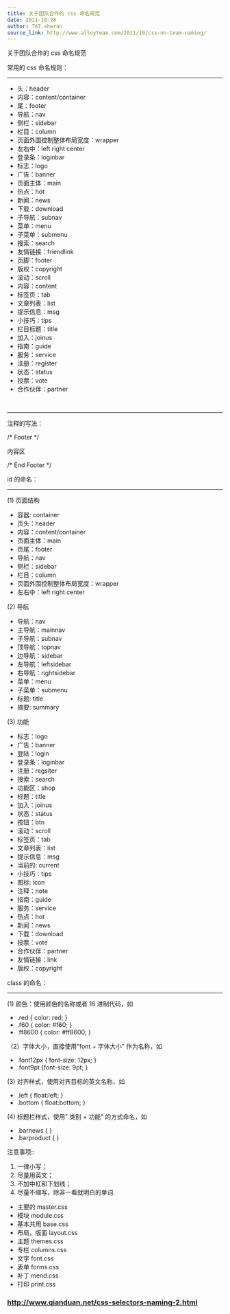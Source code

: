 ```yaml
---
title: 关于团队合作的 css 命名规范
date: 2011-10-28
author: TAT.sheran
source_link: http://www.alloyteam.com/2011/10/css-on-team-naming/
---
```


<!-- {% raw %} - for jekyll -->

关于团队合作的 css 命名规范

常用的 css 命名规则：  

* * *

-   头：header
-   内容：content/container
-   尾：footer
-   导航：nav
-   侧栏：sidebar
-   栏目：column
-   页面外围控制整体布局宽度：wrapper
-   左右中：left right center
-   登录条：loginbar
-   标志：logo
-   广告：banner
-   页面主体：main
-   热点：hot
-   新闻：news
-   下载：download
-   子导航：subnav
-   菜单：menu
-   子菜单：submenu
-   搜索：search
-   友情链接：friendlink
-   页脚：footer
-   版权：copyright
-   滚动：scroll
-   内容：content
-   标签页：tab
-   文章列表：list
-   提示信息：msg
-   小技巧：tips
-   栏目标题：title
-   加入：joinus
-   指南：guide
-   服务：service
-   注册：register
-   状态：status
-   投票：vote
-   合作伙伴：partner

   

* * *

注释的写法：

/\* Footer \*/

内容区

/\* End Footer \*/

id 的命名：  

* * *

(1) 页面结构

-   容器: container
-   页头：header
-   内容：content/container
-   页面主体：main
-   页尾：footer
-   导航：nav
-   侧栏：sidebar
-   栏目：column
-   页面外围控制整体布局宽度：wrapper
-   左右中：left right center

(2) 导航

-   导航：nav
-   主导航：mainnav
-   子导航：subnav
-   顶导航：topnav
-   边导航：sidebar
-   左导航：leftsidebar
-   右导航：rightsidebar
-   菜单：menu
-   子菜单：submenu
-   标题: title
-   摘要: summary

(3) 功能

-   标志：logo
-   广告：banner
-   登陆：login
-   登录条：loginbar
-   注册：regsiter
-   搜索：search
-   功能区：shop
-   标题：title
-   加入：joinus
-   状态：status
-   按钮：btn
-   滚动：scroll
-   标签页：tab
-   文章列表：list
-   提示信息：msg
-   当前的: current
-   小技巧：tips
-   图标: icon
-   注释：note
-   指南：guide
-   服务：service
-   热点：hot
-   新闻：news
-   下载：download
-   投票：vote
-   合作伙伴：partner
-   友情链接：link
-   版权：copyright

class 的命名：  

* * *

(1) 颜色：使用颜色的名称或者 16 进制代码，如

-   .red { color: red; }
-   .f60 { color: #f60; }
-   .ff8600 { color: #ff8600; }

（2）字体大小，直接使用”font + 字体大小” 作为名称，如

-   .font12px { font-size: 12px; }
-   .font9pt {font-size: 9pt; }

(3) 对齐样式，使用对齐目标的英文名称，如

-   .left { float:left; }
-   .bottom { float:bottom; }

(4) 标题栏样式，使用” 类别 + 功能” 的方式命名，如

-   .barnews { }
-   .barproduct { }

注意事项::

1.  一律小写；
2.  尽量用英文；
3.  不加中杠和下划线；
4.  尽量不缩写，除非一看就明白的单词.

-   主要的 master.css
-   模块 module.css
-   基本共用 base.css
-   布局，版面 layout.css
-   主题 themes.css
-   专栏 columns.css
-   文字 font.css
-   表单 forms.css
-   补丁 mend.css
-   打印 print.css

### <http://www.qianduan.net/css-selectors-naming-2.html>


<!-- {% endraw %} - for jekyll -->